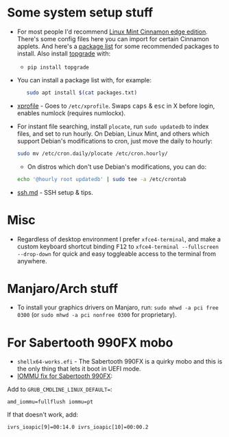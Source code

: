 # Some system setup stuff

* For most people I'd recommend [Linux Mint Cinnamon edge edition](https://www.linuxmint.com/edition.php?id=314). There's some config files here you can import for certain Cinnamon applets. And here's a [package list](lmcpackages-most.txt) for some recommended packages to install. Also install [topgrade](https://github.com/topgrade-rs/topgrade) with:
    * ```pip install topgrade```
* You can install a package list with, for example:

    ```sh
       sudo apt install $(cat packages.txt)
    ```

* [xprofile](xprofile) - Goes to `/etc/xprofile`. Swaps <kbd>caps</kbd> & <kbd>esc</kbd> in X before login, enables numlock (requires numlockx).
* For instant file searching, install `plocate`, run `sudo updatedb` to index files, and set to run hourly. On Debian, Linux Mint, and others which support Debian's modifications to cron, just move the daily to hourly:

    ```sh
    sudo mv /etc/cron.daily/plocate /etc/cron.hourly/
    ```
    * On distros which don't use Debian's modifications, you can do:
 
    ```sh
    echo '@hourly root updatedb' | sudo tee -a /etc/crontab
    ```

* [ssh.md](ssh.md) - SSH setup & tips.

# Misc

* Regardless of desktop environment I prefer `xfce4-terminal`, and make a custom keyboard shortcut binding <kbd>F12</kbd> to ```xfce4-terminal --fullscreen --drop-down``` for quick and easy toggleable access to the terminal from anywhere. 

# Manjaro/Arch stuff
* To install your graphics drivers on Manjaro, run: ```sudo mhwd -a pci free 0300``` (or ```sudo mhwd -a pci nonfree 0300``` for proprietary).

# For Sabertooth 990FX mobo
* `shellx64-works.efi` - The Sabertooth 990FX is a quirky mobo and this is the only thing that lets it boot in UEFI mode.
* [IOMMU fix for Sabertooth 990FX](https://ubuntuforums.org/showthread.php?t=2254677):

Add to `GRUB_CMDLINE_LINUX_DEFAULT=`:

    amd_iommu=fullflush iommu=pt

If that doesn't work, add:

    ivrs_ioapic[9]=00:14.0 ivrs_ioapic[10]=00:00.2

